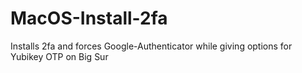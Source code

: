 # MacOS-Install-2fa
Installs 2fa and forces Google-Authenticator while giving options for Yubikey OTP on Big Sur

